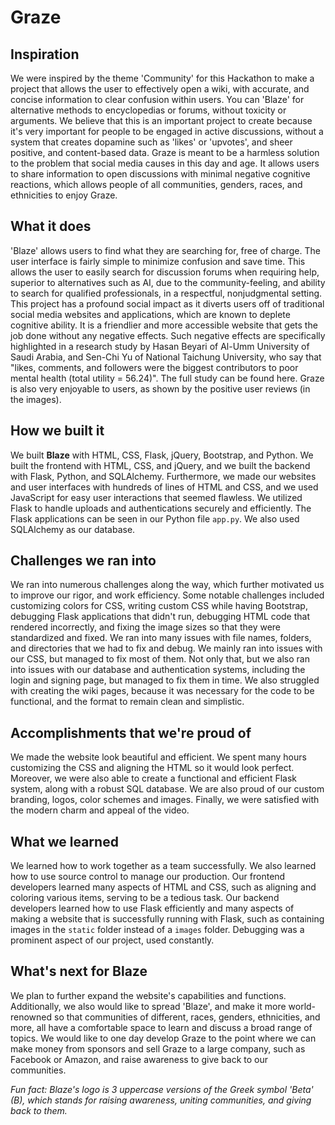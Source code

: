 # Graze

## Inspiration
We were inspired by the theme 'Community' for this Hackathon to make a project that allows the user to effectively open a wiki, with accurate, and concise information to clear confusion within users. You can 'Blaze' for alternative methods to encyclopedias or forums, without toxicity or arguments. We believe that this is an important project to create because it's very important for people to be engaged in active discussions, without a system that creates dopamine such as 'likes' or 'upvotes', and sheer positive, and content-based data.  Graze is meant to be a harmless solution to the problem that social media causes in this day and age. It allows users to share information to open discussions with minimal negative cognitive reactions, which allows people of all communities, genders, races, and ethnicities to enjoy Graze.

## What it does
'Blaze' allows users to find what they are searching for, free of charge. The user interface is fairly simple to minimize confusion and save time. This allows the user to easily search for discussion forums when requiring help, superior to alternatives such as AI, due to the community-feeling, and ability to search for qualified professionals, in a respectful, nonjudgmental setting. This project has a profound social impact as it diverts users off of traditional social media websites and applications, which are known to deplete cognitive ability. It is a friendlier and more accessible website that gets the job done without any negative effects. Such negative effects are specifically highlighted in a research study by Hasan Beyari of Al-Umm University of Saudi Arabia, and Sen-Chi Yu of National Taichung University, who say that "likes, comments, and followers were the biggest contributors to poor mental health (total utility = 56.24)". The full study can be found here. Graze is also very enjoyable to users, as shown by the positive user reviews (in the images).

## How we built it
We built **Blaze** with HTML, CSS, Flask, jQuery, Bootstrap, and Python. We built the frontend with HTML, CSS, and jQuery, and we built the backend with Flask, Python, and SQLAlchemy. Furthermore, we made our websites and user interfaces with hundreds of lines of HTML and CSS, and we used JavaScript for easy user interactions that seemed flawless. We utilized Flask to handle uploads and authentications securely and efficiently. The Flask applications can be seen in our Python file `app.py`. We also used SQLAlchemy as our database.

## Challenges we ran into
We ran into numerous challenges along the way, which further motivated us to improve our rigor, and work efficiency. Some notable challenges included customizing colors for CSS, writing custom CSS while having Bootstrap, debugging Flask applications that didn't run, debugging HTML code that rendered incorrectly, and fixing the image sizes so that they were standardized and fixed. We ran into many issues with file names, folders, and directories that we had to fix and debug. We mainly ran into issues with our CSS, but managed to fix most of them. Not only that, but we also ran into issues with our database and authentication systems, including the login and signing page, but managed to fix them in time. We also struggled with creating the wiki pages, because it was necessary for the code to be functional, and the format to remain clean and simplistic.

## Accomplishments that we're proud of
We made the website look beautiful and efficient. We spent many hours customizing the CSS and aligning the HTML so it would look perfect. Moreover, we were also able to create a functional and efficient Flask system, along with a robust SQL database. We are also proud of our custom branding, logos, color schemes and images. Finally, we were satisfied with the modern charm and appeal of the video.

## What we learned
We learned how to work together as a team successfully. We also learned how to use source control to manage our production. Our frontend developers learned many aspects of HTML and CSS, such as aligning and coloring various items, serving to be a tedious task. Our backend developers learned how to use Flask efficiently and many aspects of making a website that is successfully running with Flask, such as containing images in the `static` folder instead of a `images` folder. Debugging was a prominent aspect of our project, used constantly.

## What's next for Blaze
We plan to further expand the website's capabilities and functions. Additionally, we also would like to spread 'Blaze', and make it more world-renowned so that communities of different, races, genders, ethnicities, and more, all have a comfortable space to learn and discuss a broad range of topics. We would like to one day develop Graze to the point where we can make money from sponsors and sell Graze to a large company, such as Facebook or Amazon, and raise awareness to give back to our communities.

*Fun fact: Blaze's logo is 3 uppercase versions of the Greek symbol 'Beta' (B), which stands for raising awareness, uniting communities, and giving back to them.*


